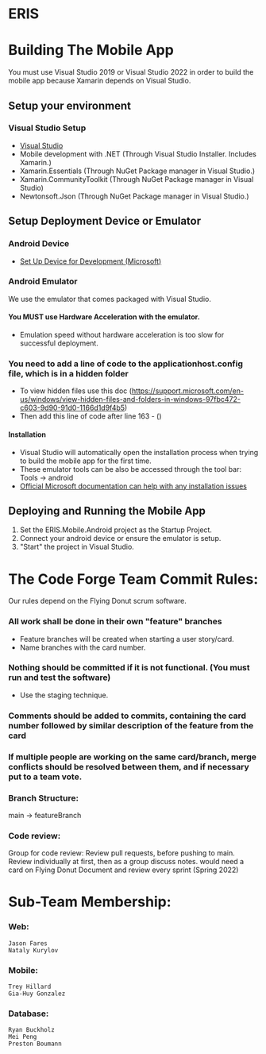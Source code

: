 # ERIS

# Building The Mobile App

You must use Visual Studio 2019 or Visual Studio 2022 in order to build the mobile app because Xamarin depends on Visual Studio.

## Setup your environment

### Visual Studio Setup

* [Visual Studio](https://visualstudio.microsoft.com/downloads/)
* Mobile development with .NET (Through Visual Studio Installer. Includes Xamarin.)
* Xamarin.Essentials (Through NuGet Package manager in Visual Studio.)
* Xamarin.CommunityToolkit (Through NuGet Package manager in Visual Studio)
* Newtonsoft.Json (Through NuGet Package manager in Visual Studio.)

## Setup Deployment Device or Emulator

### Android Device
* [Set Up Device for Development (Microsoft)](https://docs.microsoft.com/en-us/xamarin/android/get-started/installation/set-up-device-for-development/)

### Android Emulator
We use the emulator that comes packaged with Visual Studio.

#### You MUST use Hardware Acceleration with the emulator.
* Emulation speed without hardware acceleration is too slow for successful deployment.

### You need to add a line of code to the applicationhost.config file, which is in a hidden folder
* To view hidden files use this doc (https://support.microsoft.com/en-us/windows/view-hidden-files-and-folders-in-windows-97fbc472-c603-9d90-91d0-1166d1d9f4b5)
* Then add this line of code after line 163 - (<binding protocol="http" bindingInformation="*:50188:127.0.0.1" />)

#### Installation
* Visual Studio will automatically open the installation process when trying to build the mobile app for the first time.
* These emulator tools can be also be accessed through the tool bar: Tools -> android
* [Official Microsoft documentation can help with any installation issues](https://docs.microsoft.com/en-us/xamarin/android/get-started/installation/android-emulator/)

## Deploying and Running the Mobile App
1) Set the ERIS.Mobile.Android project as the Startup Project.
2) Connect your android device or ensure the emulator is setup.
3) "Start" the project in Visual Studio.

# The Code Forge Team Commit Rules:

Our rules depend on the Flying Donut scrum software.

### All work shall be done in their own "feature" branches
  * Feature branches will be created when starting a user story/card.
  * Name branches with the card number.

### Nothing should be committed if it is not functional. (You must run and test the software)
  * Use the staging technique.

### Comments should be added to commits, containing the card number followed by similar description of the feature from the card

### If multiple people are working on the same card/branch, merge conflicts should be resolved between them, and if necessary put to a team vote.

### Branch Structure:
main -> featureBranch

### Code review:
  Group for code review: Review pull requests, before pushing to main.
  Review individually at first, then as a group discuss notes.
  would need a card on Flying Donut
  Document and review every sprint (Spring 2022)

# Sub-Team Membership:
  ### Web:
    Jason Fares
    Nataly Kurylov
  ### Mobile:   
    Trey Hillard        
    Gia-Huy Gonzalez
  ### Database: 
    Ryan Buckholz
    Mei Peng
    Preston Boumann
